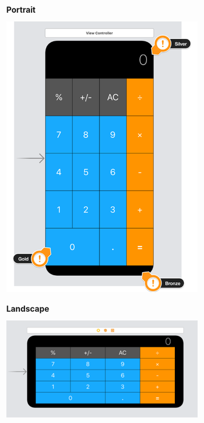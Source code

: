 
## Portrait

![Portrait](Documentation/Portrait.png)

## Landscape
![Landscape](Documentation/Landscape.png)



